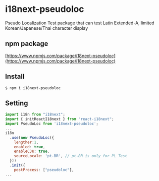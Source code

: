 # i18next-pseudoloc
Pseudo Localization Test package that can test Latin Extended-A, limited Korean/Japanese/Thai character display

## npm package
[https://www.npmjs.com/package/i18next-pseudoloc](https://www.npmjs.com/package/i18next-pseudoloc)

## Install
```shellscript
$ npm i i18next-pseudoloc
```

## Setting
```javascript
import i18n from "i18next";
import { initReactI18next } from "react-i18next";
import PseudoLoc from 'i18next-pseudoloc';
...
i18n
  .use(new PseudoLoc({
    lengther:1,
    enabled: true,
    enableCJK: true,
    sourceLocale: 'pt-BR', // pt-BR is only for PL Test
  }))
  .init({
    postProcess: ["pseudoloc"],
...
```
